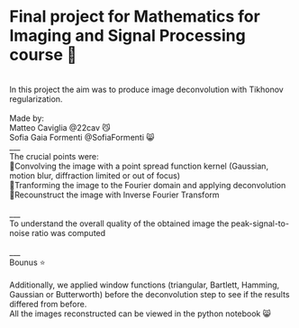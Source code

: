 # Final project for Mathematics for Imaging and Signal Processing course 📶
<br/>
In this project the aim was to produce image deconvolution with Tikhonov regularization.<br/>
<br/>
Made by:<br/>
Matteo Caviglia @22cav 😼<br/>
Sofia Gaia Formenti @SofiaFormenti 😸<br/>
___
<br/>
The crucial points were:
<br/>
📍Convolving the image with a point spread function kernel (Gaussian, motion blur, diffraction limited or out of focus)<br/>
📍Tranforming the image to the Fourier domain and applying deconvolution<br/>
📍Recounstruct the image with Inverse Fourier Transform<br/>

<br/>
___
<br/>
To understand the overall quality of the obtained image the peak-signal-to-noise ratio was computed<br/>
<br/>
___
<br/>
Bounus ⭐<br/>
<br/>
Additionally, we applied window functions (triangular, Bartlett, Hamming, Gaussian or Butterworth) before the deconvolution step to see if the results differed from before.<br/>
All the images reconstructed can be viewed in the python notebook 😸<br/>
